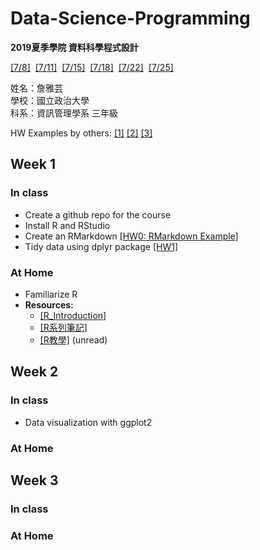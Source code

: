 # Data-Science-Programming
**2019夏季學院  資料科學程式設計**

[[7/8]](https://www.peculab.org/2019/07/03/108-%e5%85%a8%e5%9c%8b%e5%a4%8f%e5%ad%a3%e5%ad%b8%e9%99%a2%e8%aa%b2%e7%a8%8b%e5%85%a7%e5%ae%b9/)&nbsp; [[7/11]](https://www.peculab.org/2019/07/10/108-%e5%85%a8%e5%9c%8b%e5%a4%8f%e5%ad%a3%e5%ad%b8%e9%99%a2-7-11-class-2/)&nbsp; [[7/15]](https://www.peculab.org/2019/07/11/108-%e5%85%a8%e5%9c%8b%e5%a4%8f%e5%ad%a3%e5%ad%b8%e9%99%a2-7-15-class-3/)&nbsp; [[7/18]]()&nbsp; [[7/22]]()&nbsp; [[7/25]]()

姓名：詹雅芸  
學校：國立政治大學  
科系：資訊管理學系 三年級  

HW Examples by others: [[1]](https://graduatecrisis.github.io/CSX-Data-Science/wk3/hw3_ggplot/airbnb_ggplot.html) [[2]](https://qk0926.github.io/NTU_data_course_2018/week_3/hw_3/Data_Visualization) [[3]](https://b07901135.github.io/Data_Science_Programming/w1_thu/w1_thu_class.html)

## Week 1 
### In class 
-  Create a github repo for the course
-  Install R and RStudio
-  Create an RMarkdown [[HW0: RMarkdown Example]](https://chanyayun.github.io/Data-Science-Programming/Week1/R/Example.html)
-  Tidy data using dplyr package [[HW1]](https://chanyayun.github.io/Data-Science-Programming/Week1/R/HW1.html)
### At Home
-  Familiarize R
-  **Resources:**
    -  [[R_Introduction]](http://www.r-tutor.com/r-introduction)
    -  [[R系列筆記]](https://rpubs.com/skydome20/Table)
    -  [[R教學]](https://blog.gtwang.org/programming/r/) (unread)



## Week 2
### In class
-  Data visualization with ggplot2

### At Home

## Week 3
### In class

### At Home
